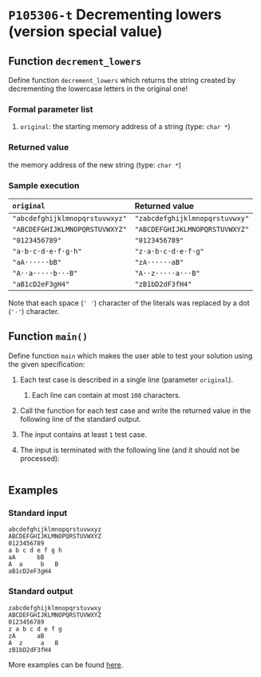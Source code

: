 # `P105306-t` Decrementing lowers (version special value)

## Function `decrement_lowers`

Define function `decrement_lowers` which returns the string created by decrementing the lowercase letters in the original one!

### Formal parameter list

1. `original`: the starting memory address of a string (type: `char *`)

### Returned value

the memory address of the new string (type: `char *`)

### Sample execution

| `original` | Returned value | 
| :--- | :--- | 
| `"abcdefghijklmnopqrstuvwxyz"` | `"zabcdefghijklmnopqrstuvwxy"` |
| `"ABCDEFGHIJKLMNOPQRSTUVWXYZ"` | `"ABCDEFGHIJKLMNOPQRSTUVWXYZ"` |
| `"0123456789"` | `"0123456789"` |
| `"a·b·c·d·e·f·g·h"` | `"z·a·b·c·d·e·f·g"` |
| `"aA······bB"` | `"zA······aB"` |
| `"A··a·····b···B"` | `"A··z·····a···B"` |
| `"aB1cD2eF3gH4"` | `"zB1bD2dF3fH4"` |

Note that each space (`' '`) character of the literals was replaced by a dot (`'·'`) character.

## Function `main()`

Define function `main` which makes the user able to test your solution using the given specification:

1. Each test case is described in a single line (parameter `original`).
    1. Each line can contain at most `100` characters.
1. Call the function for each test case and write the returned value in the following line of the standard output.
1. The input contains at least `1` test case.
1. The input is terminated with the following line (and it should not be processed):

	```
	
	```

## Examples

### Standard input

```
abcdefghijklmnopqrstuvwxyz
ABCDEFGHIJKLMNOPQRSTUVWXYZ
0123456789
a b c d e f g h
aA      bB
A  a     b   B
aB1cD2eF3gH4

```

### Standard output

```
zabcdefghijklmnopqrstuvwxy
ABCDEFGHIJKLMNOPQRSTUVWXYZ
0123456789
z a b c d e f g
zA      aB
A  z     a   B
zB1bD2dF3fH4
```

More examples can be found [here](./P105306).